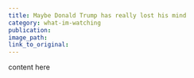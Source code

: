 ```yaml
---
title: Maybe Donald Trump has really lost his mind
category: what-im-watching
publication:
image_path:
link_to_original:
---
```

content here